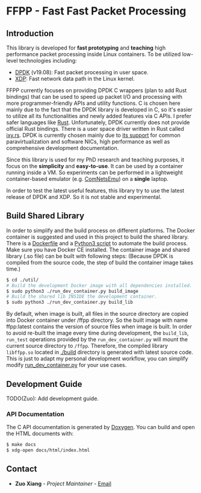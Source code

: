 # FFPP - Fast Fast Packet Processing #

## Introduction ##

This library is developed for **fast prototyping** and **teaching** high performance packet processing inside Linux containers.
To be utilized low-level technologies including:

-   [DPDK](https://www.dpdk.org/) (v19.08): Fast packet processing in user space.
-   [XDP](https://www.iovisor.org/technology/xdp): Fast network data path in the Linux kernel.

FFPP currently focuses on providing DPDK C wrappers (plan to add Rust bindings) that can be used to speed up packet I/O
and processing with more programmer-friendly APIs and utility functions.
C is chosen here mainly due to the fact that the DPDK library is developed in C, so it's easier to utilize all its
functionalities and newly added features via C APIs.
I prefer safer languages like [Rust](https://www.rust-lang.org/).
Unfortunately, DPDK currently does not provide official Rust bindings.
There is a user space driver written in Rust called [ixy.rs](https://github.com/ixy-languages/ixy.rs).
DPDK is currently chosen mainly due to [its support](http://core.dpdk.org/supported/) for common paravirtualization and
software NICs, high performance as well as comprehensive development documentation.

Since this library is used for my PhD research and teaching purposes, it focus on the **simplicity** and **easy-to-use**.
It can be used by a container running inside a VM.
So experiments can be performed in a lightweight container-based emulator (e.g. [ComNetsEmu](https://bitbucket.org/comnets/comnetsemu/src/master/)) on a **single** laptop.

In order to test the latest useful features, this library try to use the latest release of DPDK and XDP.
So it is not stable and experimental.

## Build Shared Library ##

In order to simplify and the build process on different platforms.
The Docker container is suggested and used in this project to build the shared library.
There is a [Dockerfile](./Dockerfile) and a [Python3 script](./util/run_dev_container.py) to automate the build process.
Make sure you have Docker CE installed. The container image and shared library (.so file) can be built with following steps:
(Because DPDK is compiled from the source code, the step of build the container image takes time.)

```bash
$ cd ./util/
# Build the development Docker image with all dependencies installed.
$ sudo python3 ./run_dev_container.py build_image
# Build the shared lib INSIDE the development container.
$ sudo python3 ./run_dev_container.py build_lib
```
By default, when image is built, all files in the source directory are copied into Docker container under /ffpp directory.
So the built image with name ffpp:latest contains the version of source files when image is built.
In order to avoid re-built the image every time during development, the `build_lib`, `run_test` operations provided by
the `run_dev_container.py` will mount the current source directory to `/ffpp`.
Therefore, the compiled library `libffpp.so` located in [./build](./build) directory is generated with latest source code.
This is just to adapt my personal development workflow, you can simplify modify
[run_dev_container.py](./util/run_dev_container.py) for your use cases.

## Development Guide ##

TODO(Zuo): Add development guide.

### API Documentation ###

The C API documentation is generated by [Doxygen](http://www.doxygen.nl/).
You can build and open the HTML documents with:

```bash
$ make docs
$ xdg-open docs/html/index.html
```

## Contact ##

* **Zuo Xiang** - *Project Maintainer* - [Email]((mailto:xianglinks@gmail.com?subject=[GitHub]%20FFPP%20Issue))
